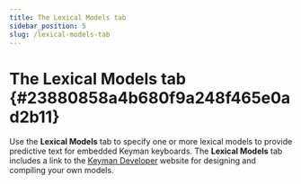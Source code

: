 ```yaml
---
title: The Lexical Models tab
sidebar_position: 5
slug: /lexical-models-tab
---
```


# The Lexical Models tab {#23880858a4b680f9a248f465e0ad2b11}

Use the **Lexical Models** tab to specify one or more lexical models to provide predictive text for embedded Keyman keyboards. The **Lexical Models** tab includes a link to the [Keyman Developer](https://keyman.com/developer) website for designing and compiling your own models.

